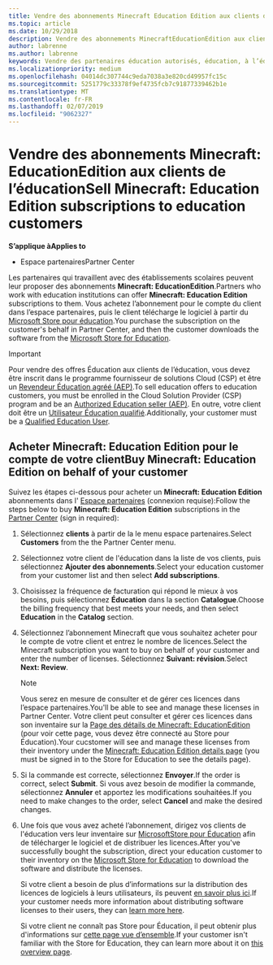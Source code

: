 ```yaml
---
title: Vendre des abonnements Minecraft Education Edition aux clients de l’éducation
ms.topic: article
ms.date: 10/29/2018
description: Vendre des abonnements MinecraftEducationEdition aux clients qualifiés dans le domaine de l’éducation.
author: labrenne
ms.author: labrenne
keywords: Vendre des partenaires éducation autorisés, éducation, à l’éducation, les établissements scolaires
ms.localizationpriority: medium
ms.openlocfilehash: 04014dc307744c9eda7038a3e820cd49957fc15c
ms.sourcegitcommit: 5251779c33378f9ef4735fcb7c91877339462b1e
ms.translationtype: MT
ms.contentlocale: fr-FR
ms.lasthandoff: 02/07/2019
ms.locfileid: "9062327"
---
```

# <a name="sell-minecraft-education-edition-subscriptions-to-education-customers"></a><span data-ttu-id="1acda-104">Vendre des abonnements Minecraft: EducationEdition aux clients de l’éducation</span><span class="sxs-lookup"><span data-stu-id="1acda-104">Sell Minecraft: Education Edition subscriptions to education customers</span></span>

**<span data-ttu-id="1acda-105">S’applique à</span><span class="sxs-lookup"><span data-stu-id="1acda-105">Applies to</span></span>**

-  <span data-ttu-id="1acda-106">Espace partenaires</span><span class="sxs-lookup"><span data-stu-id="1acda-106">Partner Center</span></span>

<span data-ttu-id="1acda-107">Les partenaires qui travaillent avec des établissements scolaires peuvent leur proposer des abonnements **Minecraft: EducationEdition**.</span><span class="sxs-lookup"><span data-stu-id="1acda-107">Partners who work with education institutions can offer **Minecraft: Education Edition** subscriptions to them.</span></span> <span data-ttu-id="1acda-108">Vous achetez l’abonnement pour le compte du client dans l’espace partenaires, puis le client télécharge le logiciel à partir du [Microsoft Store pour éducation](https://educationstore.microsoft.com).</span><span class="sxs-lookup"><span data-stu-id="1acda-108">You purchase the subscription on the customer's behalf in Partner Center, and then the customer downloads the software from the [Microsoft Store for Education](https://educationstore.microsoft.com).</span></span> 

>[!IMPORTANT]
><span data-ttu-id="1acda-109">Pour vendre des offres Éducation aux clients de l’éducation, vous devez être inscrit dans le programme fournisseur de solutions Cloud (CSP) et être un [Revendeur Éducation agréé (AEP)](https://www.mepn.com).</span><span class="sxs-lookup"><span data-stu-id="1acda-109">To sell education offers to education customers, you must be enrolled in the Cloud Solution Provider (CSP) program and be an [Authorized Education seller (AEP)](https://www.mepn.com).</span></span> <span data-ttu-id="1acda-110">En outre, votre client doit être un [Utilisateur Éducation qualifié](http://www.microsoftvolumelicensing.com/DocumentSearch.aspx?Mode=3&DocumentTypeId=7).</span><span class="sxs-lookup"><span data-stu-id="1acda-110">Additionally, your customer must be a [Qualified Education User](http://www.microsoftvolumelicensing.com/DocumentSearch.aspx?Mode=3&DocumentTypeId=7).</span></span>  

 
## <a name="buy-minecraft-education-edition-on-behalf-of-your-customer"></a><span data-ttu-id="1acda-111">Acheter **Minecraft: Education Edition** pour le compte de votre client</span><span class="sxs-lookup"><span data-stu-id="1acda-111">Buy **Minecraft: Education Edition** on behalf of your customer</span></span>

<span data-ttu-id="1acda-112">Suivez les étapes ci-dessous pour acheter un **Minecraft: Education Edition** abonnements dans l' [Espace partenaires](https://partnercenter.microsoft.com/pcv/dashboard/overview
) (connexion requise):</span><span class="sxs-lookup"><span data-stu-id="1acda-112">Follow the steps below to buy **Minecraft: Education Edition** subscriptions in the [Partner Center](https://partnercenter.microsoft.com/pcv/dashboard/overview
) (sign in required):</span></span>

  1.  <span data-ttu-id="1acda-113">Sélectionnez **clients** à partir de la le menu espace partenaires.</span><span class="sxs-lookup"><span data-stu-id="1acda-113">Select **Customers** from the the Partner Center menu.</span></span>
  
  2.  <span data-ttu-id="1acda-114">Sélectionnez votre client de l'éducation dans la liste de vos clients, puis sélectionnez **Ajouter des abonnements**.</span><span class="sxs-lookup"><span data-stu-id="1acda-114">Select your education customer from your customer list and then select **Add subscriptions**.</span></span>
  
  3.  <span data-ttu-id="1acda-115">Choisissez la fréquence de facturation qui répond le mieux à vos besoins, puis sélectionnez **Éducation** dans la section **Catalogue**.</span><span class="sxs-lookup"><span data-stu-id="1acda-115">Choose the billing frequency that best meets your needs, and then select **Education** in the **Catalog** section.</span></span>

  4.  <span data-ttu-id="1acda-116">Sélectionnez l’abonnement Minecraft que vous souhaitez acheter pour le compte de votre client et entrez le nombre de licences.</span><span class="sxs-lookup"><span data-stu-id="1acda-116">Select the Minecraft subscription you want to buy on behalf of your customer and enter the number of licenses.</span></span> <span data-ttu-id="1acda-117">Sélectionnez **Suivant: révision**.</span><span class="sxs-lookup"><span data-stu-id="1acda-117">Select **Next: Review**.</span></span>

      >[!NOTE]
      ><span data-ttu-id="1acda-118">Vous serez en mesure de consulter et de gérer ces licences dans l’espace partenaires.</span><span class="sxs-lookup"><span data-stu-id="1acda-118">You'll be able to see and manage these licenses in Partner Center.</span></span> <span data-ttu-id="1acda-119">Votre client peut consulter et gérer ces licences dans son inventaire sur la [Page des détails de Minecraft: EducationEdition](https://educationstore.microsoft.com/en-us/store/details/minecraft-education-edition/9nblggh4r2r6) (pour voir cette page, vous devez être connecté au Store pour Éducation).</span><span class="sxs-lookup"><span data-stu-id="1acda-119">Your cucstomer will see and manage these licenses from their inventory under the [Minecraft: Education Edition details page](https://educationstore.microsoft.com/en-us/store/details/minecraft-education-edition/9nblggh4r2r6) (you must be signed in to the Store for Education to see the details page).</span></span> 

  5.  <span data-ttu-id="1acda-120">Si la commande est correcte, sélectionnez **Envoyer**.</span><span class="sxs-lookup"><span data-stu-id="1acda-120">If the order is correct, select **Submit**.</span></span> <span data-ttu-id="1acda-121">Si vous avez besoin de modifier la commande, sélectionnez **Annuler** et apportez les modifications souhaitées.</span><span class="sxs-lookup"><span data-stu-id="1acda-121">If you need to make changes to the order, select **Cancel** and make the desired changes.</span></span>   

  6.  <span data-ttu-id="1acda-122">Une fois que vous avez acheté l’abonnement, dirigez vos clients de l'éducation vers leur inventaire sur [MicrosoftStore pour Éducation](https://educationstore.microsoft.com) afin de télécharger le logiciel et de distribuer les licences.</span><span class="sxs-lookup"><span data-stu-id="1acda-122">After you've successfully bought the subscription, direct your education customer to their inventory on the [Microsoft Store for Education](https://educationstore.microsoft.com) to download the software and distribute the licenses.</span></span>

      <span data-ttu-id="1acda-123">Si votre client a besoin de plus d’informations sur la distribution des licences de logiciels à leurs utilisateurs, ils peuvent [en savoir plus ici](https://docs.microsoft.com/education/windows/school-get-minecraft#distribute-minecraft).</span><span class="sxs-lookup"><span data-stu-id="1acda-123">If your customer needs more information about distributing software licenses to their users, they can [learn more here](https://docs.microsoft.com/education/windows/school-get-minecraft#distribute-minecraft).</span></span>  
  
      <span data-ttu-id="1acda-124">Si votre client ne connaît pas Store pour Éducation, il peut obtenir plus d'informations sur [cette page vue d’ensemble](https://docs.microsoft.com/microsoft-store/windows-store-for-business-overview).</span><span class="sxs-lookup"><span data-stu-id="1acda-124">If your customer isn't familiar with the Store for Education, they can learn more about it on [this overview page](https://docs.microsoft.com/microsoft-store/windows-store-for-business-overview).</span></span>  

      

